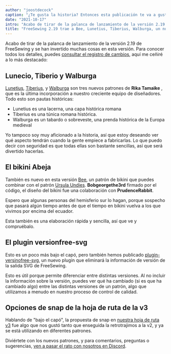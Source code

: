 ```yaml
---
author: "joostdecock"
caption: "¿Te gusta la historia? Entonces esta publicación te va a gustar."
date: "2021-10-17"
intro: "Acabo de tirar de la palanca de lanzamiento de la versión 2.19 de FreeSewing y se han invertido muchas cosas en esta versión. Para conocer todos los detalles, puedes consultar el registro de cambios, aquí me ceñiré a lo más destacado:"
title: "FreeSewing 2.19 trae a Bee, Lunetius, Tiberius, Walburga, un nuevo plugin y un montón de mejoras y correcciones"
---
```


Acabo de tirar de la palanca de lanzamiento de la versión 2.19 de FreeSewing y se han invertido muchas cosas en esta versión. Para conocer todos los detalles, puedes [consultar el registro de cambios](https://github.com/freesewing/freesewing/blob/develop/CHANGELOG.md#2190-2021-10-17), aquí me ceñiré a lo más destacado:

## Lunecio, Tiberio y Walburga

[Lunetius](/designs/lunetius), [Tiberius](/designs/tiberius/), y [Walburga](/designs/walburga/) son tres nuevos patrones de **Rika Tamaike** , que es la última incorporación a nuestro creciente equipo de diseñadores. Todo esto son pautas históricas:

 - Lunetius es una lacerna, una capa histórica romana
 - Tiberius es una túnica romana histórica.
 - Walburga es un tabardo o sobreveste, una prenda histórica de la Europa medieval

Yo tampoco soy muy aficionado a la historia, así que estoy deseando ver qué aspecto tendrán cuando la gente empiece a fabricarlas. Lo que puedo decir con seguridad es que todas ellas son bastante sencillas, así que será divertido hacerlas.

## El bikini Abeja

También es nuevo en esta versión [Bee](/designs/bee/), un patrón de bikini que puedes combinar con el patrón [Ursula Undies](/designs/ursula/). **Bobgeorgethe3rd** firmado por el código, el diseño del bikini fue una colaboración con **PrudenceRabbit**.

Espero que algunas personas del hemisferio sur lo hagan, porque sospecho que pasará algún tiempo antes de que el tiempo en bikini vuelva a los que vivimos por encima del ecuador.

Esta también es una elaboración rápida y sencilla, así que ve y compruébalo.

## El plugin versionfree-svg

Esto es un poco más bajo el capó, pero también hemos publicado [plugin-versinofree-svg](https://www.npmjs.com/package/@freesewing/plugin-versionfree-svg), un nuevo plugin que eliminará la información de versión de la salida SVG de FreeSewing.

Esto es útil porque permite diferenciar entre distintas versiones. Al no incluir la información sobre la versión, puedes ver qué ha cambiado (si es que ha cambiado algo) entre las distintas versiones de un patrón, algo que utilizamos a menudo en nuestro proceso de control de calidad.

## Opciones de snap de la hoja de ruta de la v3

Hablando de "bajo el capó", la propuesta de snap [](https://github.com/freesewing/freesewing/discussions/1331) en [nuestra hoja de ruta v3](https://github.com/freesewing/freesewing/discussions/1278) fue algo que nos gustó tanto que enseguida la retrotrajimos a la v2, y ya se está utilizando en diferentes patrones.

Diviértete con los nuevos patrones, y para comentarios, preguntas o sugerencias, [ven a pasar el rato con nosotros en Discord](https://discord.freesewing.org).
